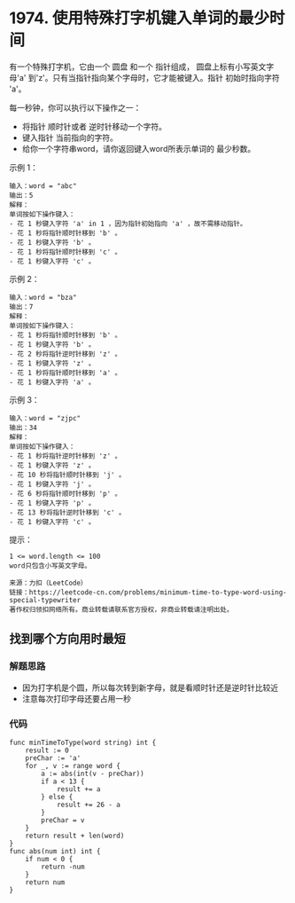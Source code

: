 # 1974. 使用特殊打字机键入单词的最少时间
有一个特殊打字机，它由一个 圆盘 和一个 指针组成， 圆盘上标有小写英文字母'a' 到'z'。只有当指针指向某个字母时，它才能被键入。指针 初始时指向字符 'a'。

每一秒钟，你可以执行以下操作之一：
+ 将指针 顺时针或者 逆时针移动一个字符。
+ 键入指针 当前指向的字符。
+ 给你一个字符串word，请你返回键入word所表示单词的 最少秒数。

示例 1：
```
输入：word = "abc"
输出：5
解释：
单词按如下操作键入：
- 花 1 秒键入字符 'a' in 1 ，因为指针初始指向 'a' ，故不需移动指针。
- 花 1 秒将指针顺时针移到 'b' 。
- 花 1 秒键入字符 'b' 。
- 花 1 秒将指针顺时针移到 'c' 。
- 花 1 秒键入字符 'c' 。
```
示例 2：
```
输入：word = "bza"
输出：7
解释：
单词按如下操作键入：
- 花 1 秒将指针顺时针移到 'b' 。
- 花 1 秒键入字符 'b' 。
- 花 2 秒将指针逆时针移到 'z' 。
- 花 1 秒键入字符 'z' 。
- 花 1 秒将指针顺时针移到 'a' 。
- 花 1 秒键入字符 'a' 。
```
示例 3：
```
输入：word = "zjpc"
输出：34
解释：
单词按如下操作键入：
- 花 1 秒将指针逆时针移到 'z' 。
- 花 1 秒键入字符 'z' 。
- 花 10 秒将指针顺时针移到 'j' 。
- 花 1 秒键入字符 'j' 。
- 花 6 秒将指针顺时针移到 'p' 。
- 花 1 秒键入字符 'p' 。
- 花 13 秒将指针逆时针移到 'c' 。
- 花 1 秒键入字符 'c' 。
```

提示：
```
1 <= word.length <= 100
word只包含小写英文字母。
```

```
来源：力扣（LeetCode）
链接：https://leetcode-cn.com/problems/minimum-time-to-type-word-using-special-typewriter
著作权归领扣网络所有。商业转载请联系官方授权，非商业转载请注明出处。
```

## 找到哪个方向用时最短
### 解题思路
+ 因为打字机是个圆，所以每次转到新字母，就是看顺时针还是逆时针比较近
+ 注意每次打印字母还要占用一秒

### 代码

```golang
func minTimeToType(word string) int {
	result := 0
	preChar := 'a'
	for _, v := range word {
		a := abs(int(v - preChar))
		if a < 13 {
			result += a
		} else {
			result += 26 - a
		}
		preChar = v
	}
	return result + len(word)
}
func abs(num int) int {
	if num < 0 {
		return -num
	}
	return num
}
```